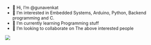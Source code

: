 - 👋 Hi, I’m @gunavenkat
- 👀 I’m interested in Embedded Systems, Arduino, Python, Backend programming and C.
- 🌱 I’m currently learning Programming stuff
- 💞️ I’m looking to collaborate on The above interested people


<!---
gunavenkat/gunavenkat is a ✨ special ✨ repository because its `README.md` (this file) appears on your GitHub profile.
You can click the Preview link to take a look at your changes.
--->
[![](https://visitcount.itsvg.in/api?id=vsv&label=Profile%20Views&pretty=false)](https://visitcount.itsvg.in)

